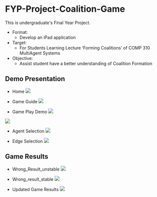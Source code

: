# FYP-Project-Coalition-Game
This is undergraduate's Final Year Project. 
* Format:
  * Develop an iPad application
* Target:
  * For Students Learning Lecture ‘Forming Coalitions’ of COMP 310 MultiAgent Systems    
* Objective:
  * Assist student have a better understanding of Coalition Formation

## Demo Presentation
* Home
![](https://github.com/iMonkey0222/FYP-Project-Coalition-Game/blob/master/Design%20Screen%20Shot/Home.jpg)
* Game Guide
![](https://github.com/iMonkey0222/FYP-Project-Coalition-Game/blob/master/Design%20Screen%20Shot/game_guide.jpg)

* Game Play Demo
![](https://github.com/iMonkey0222/FYP-Project-Coalition-Game/blob/master/Design%20Screen%20Shot/IMG_0030.jpg)

![](https://github.com/iMonkey0222/FYP-Project-Coalition-Game/blob/master/Design%20Screen%20Shot/Text_instruction/Edge_Drawing_Instruction.jpg)

* Agent Selection
![](https://github.com/iMonkey0222/FYP-Project-Coalition-Game/blob/master/Design%20Screen%20Shot/Text_instruction/edge_selection.jpg)

* Edge Selection
![](https://github.com/iMonkey0222/FYP-Project-Coalition-Game/blob/master/Design%20Screen%20Shot/Text_instruction/edge_selection.jpg)

## Game Results

* Wrong_Result_unstable
![](https://github.com/iMonkey0222/FYP-Project-Coalition-Game/blob/master/Design%20Screen%20Shot/Wrong_Result/Wrong_Result_unstable.jpg)

* Wrong_result_stable
![](https://github.com/iMonkey0222/FYP-Project-Coalition-Game/blob/master/Design%20Screen%20Shot/Wrong_Result/Wrong_result_stable.jpg)

* Updated Game Results
![](https://github.com/iMonkey0222/FYP-Project-Coalition-Game/blob/master/Design%20Screen%20Shot/Updated_result/Updated_game_result.jpg)
